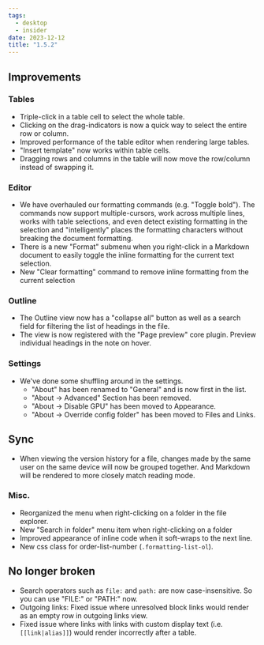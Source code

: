 ```yaml
---
tags:
  - desktop
  - insider
date: 2023-12-12
title: "1.5.2"
---
```


## Improvements

### Tables

- Triple-click in a table cell to select the whole table.
- Clicking on the drag-indicators is now a quick way to select the entire row or column.
- Improved performance of the table editor when rendering large tables.
- "Insert template" now works within table cells.
- Dragging rows and columns in the table will now move the row/column instead of swapping it.

### Editor

- We have overhauled our formatting commands (e.g. "Toggle bold"). The commands now support multiple-cursors, work across multiple lines, works with table selections, and even detect existing formatting in the selection and "intelligently" places the formatting characters without breaking the document formatting.
- There is a new "Format" submenu when you right-click in a Markdown document to easily toggle the inline formatting for the current text selection.
- New "Clear formatting" command to remove inline formatting from the current selection

### Outline

- The Outline view now has a "collapse all" button as well as a search field for filtering the list of headings in the file.
- The view is now registered with the "Page preview" core plugin. Preview individual headings in the note on hover.

### Settings

- We've done some shuffling around in the settings.
  - "About" has been renamed to "General" and is now first in the list.
  - "About → Advanced" Section has been removed.
  - "About → Disable GPU" has been moved to Appearance.
  - "About → Override config folder" has been moved to Files and Links.

## Sync

- When viewing the version history for a file, changes made by the same user on the same device will now be grouped together. And Markdown will be rendered to more closely match reading mode.

### Misc.

- Reorganized the menu when right-clicking on a folder in the file explorer.
- New "Search in folder" menu item when right-clicking on a folder
- Improved appearance of inline code when it soft-wraps to the next line.
- New css class for order-list-number (`.formatting-list-ol`).

## No longer broken

- Search operators such as `file:` and `path:` are now case-insensitive. So you can use "FILE:" or "PATH:" now.
- Outgoing links: Fixed issue where unresolved block links would render as an empty row in outgoing links view.
- Fixed issue where links with links with custom display text (i.e. `[[link|alias]]`) would render incorrectly after a table.

